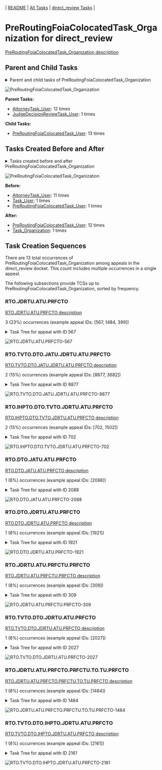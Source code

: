 <!-- DO NOT EDIT THIS FILE.  This file is autogenerated. -->
| [README](../README.md) | [All Tasks](../alltasks.md) | [direct_review Tasks](tasklist.md) |

# PreRoutingFoiaColocatedTask_Organization for direct_review

[PreRoutingFoiaColocatedTask_Organization description](../descr/PreRoutingFoiaColocatedTask_Organization.md)

## Parent and Child Tasks

<details><summary markdown='span'>Parent and child tasks of PreRoutingFoiaColocatedTask_Organization
</summary>

```
digraph G {
rankdir=LR;
node [shape=box]
"PreRoutingFoiaColocatedTask_Organization" -> "PreRoutingFoiaColocatedTask_User" [label=13]
"AttorneyTask_User" -> "PreRoutingFoiaColocatedTask_Organization" [label=12]
"JudgeDecisionReviewTask_User" -> "PreRoutingFoiaColocatedTask_Organization" [label=1]
}
```
</details>

![PreRoutingFoiaColocatedTask_Organization](dot/PreRoutingFoiaColocatedTask_Organization-parentchild.dot.png)

**Parent Tasks:**

   * [AttorneyTask_User](AttorneyTask_User.md): 12 times
   * [JudgeDecisionReviewTask_User](JudgeDecisionReviewTask_User.md): 1 times

**Child Tasks:**

   * [PreRoutingFoiaColocatedTask_User](PreRoutingFoiaColocatedTask_User.md): 13 times

## Tasks Created Before and After

<details><summary markdown='span'>Tasks created before and after PreRoutingFoiaColocatedTask_Organization</summary>

```
digraph G {
rankdir=LR;

"PreRoutingFoiaColocatedTask_Organization" -> "PreRoutingFoiaColocatedTask_User" [label=12]
"PreRoutingFoiaColocatedTask_Organization" -> "Task_Organization" [label=1]
"AttorneyTask_User" -> "PreRoutingFoiaColocatedTask_Organization" [label=11]
"Task_User" -> "PreRoutingFoiaColocatedTask_Organization" [label=1]
"PreRoutingFoiaColocatedTask_User" -> "PreRoutingFoiaColocatedTask_Organization" [label=1]
}
```
</details>

![PreRoutingFoiaColocatedTask_Organization](dot/PreRoutingFoiaColocatedTask_Organization.dot.png)

**Before:**

   * [AttorneyTask_User](AttorneyTask_User.md): 11 times
   * [Task_User](Task_User.md): 1 times
   * [PreRoutingFoiaColocatedTask_User](PreRoutingFoiaColocatedTask_User.md): 1 times

**After:**

   * [PreRoutingFoiaColocatedTask_User](PreRoutingFoiaColocatedTask_User.md): 12 times
   * [Task_Organization](Task_Organization.md): 1 times

## Task Creation Sequences

There are 13 total occurrences of PreRoutingFoiaColocatedTask_Organization among appeals in the direct_review docket.  This count includes multiple occurrences in a single appeal.

The following subsections provide TCSs up to PreRoutingFoiaColocatedTask_Organization, sorted by frequency.

### RTO.JDRTU.ATU.PRFCTO

[RTO.JDRTU.ATU.PRFCTO description](../descr/RTO.JDRTU.ATU.PRFCTO.md)

3 (23%) occurrences (example appeal IDs: [567, 1484, 399])

<details><summary markdown='span'>Task Tree for appeal with ID 567</summary>

```
@startuml
skinparam {
  ObjectBorderColor #555
  ObjectBorderThickness 0
  ObjectFontStyle bold
  ObjectFontSize 14
  ObjectAttributeFontColor #333
  ObjectAttributeFontSize 12
}
  object 0.RootTask #8dd3c7 {
Organization
}
  object 1.JudgeDecisionReviewTask #d9d9d9 {
User
}
  object 2.AttorneyTask #bc80bd {
User
}
  object 3.PreRoutingFoiaColocatedTask #8dd3c7 {
Organization  <back:white>    </back>
}
  object 4.PreRoutingFoiaColocatedTask #8dd3c7 {
User
}
  object 5.QualityReviewTask #fdb462 {
Organization
}
  object 6.QualityReviewTask #fdb462 {
User
}
  object 7.BvaDispatchTask #b3de69 {
Organization
}
  object 8.BvaDispatchTask #b3de69 {
User
}
0.RootTask -- 1.JudgeDecisionReviewTask
1.JudgeDecisionReviewTask -- 2.AttorneyTask
2.AttorneyTask -- 3.PreRoutingFoiaColocatedTask
3.PreRoutingFoiaColocatedTask -- 4.PreRoutingFoiaColocatedTask
0.RootTask -- 5.QualityReviewTask
5.QualityReviewTask -- 6.QualityReviewTask
0.RootTask -- 7.BvaDispatchTask
7.BvaDispatchTask -- 8.BvaDispatchTask
@enduml
```
</details>

![RTO.JDRTU.ATU.PRFCTO-567](uml/RTO.JDRTU.ATU.PRFCTO-567.png)

### RTO.TVTO.DTO.JATU.JDRTU.ATU.PRFCTO

[RTO.TVTO.DTO.JATU.JDRTU.ATU.PRFCTO description](../descr/RTO.TVTO.DTO.JATU.JDRTU.ATU.PRFCTO.md)

2 (15%) occurrences (example appeal IDs: [8877, 3682])

<details><summary markdown='span'>Task Tree for appeal with ID 8877</summary>

```
@startuml
skinparam {
  ObjectBorderColor #555
  ObjectBorderThickness 0
  ObjectFontStyle bold
  ObjectFontSize 14
  ObjectAttributeFontColor #333
  ObjectAttributeFontSize 12
}
  object 0.RootTask #8dd3c7 {
Organization
}
  object 1.TrackVeteranTask #bebada {
Organization
}
  object 2.DistributionTask #ffffb3 {
Organization
}
  object 3.JudgeAssignTask #ccebc5 {
User
}
  object 4.JudgeDecisionReviewTask #d9d9d9 {
User
}
  object 5.AttorneyTask #bc80bd {
User
}
  object 6.PreRoutingFoiaColocatedTask #8dd3c7 {
Organization  <back:white>    </back>
}
  object 7.PreRoutingFoiaColocatedTask #8dd3c7 {
User
}
  object 8.PrivacyActTask #ccebc5 {
Organization
}
  object 9.PrivacyActTask #ccebc5 {
User
}
  object 10.PrivacyActTask #ccebc5 {
Organization
}
  object 11.PrivacyActTask #ccebc5 {
Organization
}
  object 12.BvaDispatchTask #b3de69 {
Organization
}
  object 13.BvaDispatchTask #b3de69 {
User
}
0.RootTask -- 1.TrackVeteranTask
0.RootTask -- 2.DistributionTask
0.RootTask -- 3.JudgeAssignTask
0.RootTask -- 4.JudgeDecisionReviewTask
4.JudgeDecisionReviewTask -- 5.AttorneyTask
4.JudgeDecisionReviewTask -- 6.PreRoutingFoiaColocatedTask
6.PreRoutingFoiaColocatedTask -- 7.PreRoutingFoiaColocatedTask
7.PreRoutingFoiaColocatedTask -- 8.PrivacyActTask
8.PrivacyActTask -- 9.PrivacyActTask
7.PreRoutingFoiaColocatedTask -- 10.PrivacyActTask
7.PreRoutingFoiaColocatedTask -- 11.PrivacyActTask
0.RootTask -- 12.BvaDispatchTask
12.BvaDispatchTask -- 13.BvaDispatchTask
@enduml
```
</details>

![RTO.TVTO.DTO.JATU.JDRTU.ATU.PRFCTO-8877](uml/RTO.TVTO.DTO.JATU.JDRTU.ATU.PRFCTO-8877.png)

### RTO.IHPTO.DTO.TVTO.JDRTU.ATU.PRFCTO

[RTO.IHPTO.DTO.TVTO.JDRTU.ATU.PRFCTO description](../descr/RTO.IHPTO.DTO.TVTO.JDRTU.ATU.PRFCTO.md)

2 (15%) occurrences (example appeal IDs: [702, 1502])

<details><summary markdown='span'>Task Tree for appeal with ID 702</summary>

```
@startuml
skinparam {
  ObjectBorderColor #555
  ObjectBorderThickness 0
  ObjectFontStyle bold
  ObjectFontSize 14
  ObjectAttributeFontColor #333
  ObjectAttributeFontSize 12
}
  object 0.RootTask #8dd3c7 {
Organization
}
  object 1.InformalHearingPresentationTask #fdb462 {
Organization
}
  object 2.DistributionTask #ffffb3 {
Organization
}
  object 3.TrackVeteranTask #bebada {
Organization
}
  object 4.JudgeDecisionReviewTask #d9d9d9 {
User
}
  object 5.AttorneyTask #bc80bd {
User
}
  object 6.PreRoutingFoiaColocatedTask #8dd3c7 {
Organization  <back:white>    </back>
}
  object 7.PreRoutingFoiaColocatedTask #8dd3c7 {
User
}
  object 8.PrivacyActTask #ccebc5 {
Organization
}
  object 9.PrivacyActTask #ccebc5 {
User
}
  object 10.AttorneyRewriteTask #b3de69 {
User
}
  object 11.BvaDispatchTask #b3de69 {
Organization
}
  object 12.BvaDispatchTask #b3de69 {
User
}
2.DistributionTask -- 1.InformalHearingPresentationTask
0.RootTask -- 2.DistributionTask
0.RootTask -- 3.TrackVeteranTask
0.RootTask -- 4.JudgeDecisionReviewTask
4.JudgeDecisionReviewTask -- 5.AttorneyTask
5.AttorneyTask -- 6.PreRoutingFoiaColocatedTask
6.PreRoutingFoiaColocatedTask -- 7.PreRoutingFoiaColocatedTask
7.PreRoutingFoiaColocatedTask -- 8.PrivacyActTask
8.PrivacyActTask -- 9.PrivacyActTask
4.JudgeDecisionReviewTask -- 10.AttorneyRewriteTask
0.RootTask -- 11.BvaDispatchTask
11.BvaDispatchTask -- 12.BvaDispatchTask
@enduml
```
</details>

![RTO.IHPTO.DTO.TVTO.JDRTU.ATU.PRFCTO-702](uml/RTO.IHPTO.DTO.TVTO.JDRTU.ATU.PRFCTO-702.png)

### RTO.DTO.JATU.ATU.PRFCTO

[RTO.DTO.JATU.ATU.PRFCTO description](../descr/RTO.DTO.JATU.ATU.PRFCTO.md)

1 (8%) occurrences (example appeal IDs: [2088])

<details><summary markdown='span'>Task Tree for appeal with ID 2088</summary>

```
@startuml
skinparam {
  ObjectBorderColor #555
  ObjectBorderThickness 0
  ObjectFontStyle bold
  ObjectFontSize 14
  ObjectAttributeFontColor #333
  ObjectAttributeFontSize 12
}
  object 0.RootTask #8dd3c7 {
Organization
}
  object 1.TrackVeteranTask #bebada {
Organization
}
  object 2.DistributionTask #ffffb3 {
Organization
}
  object 3.InformalHearingPresentationTask #fdb462 {
Organization
}
  object 4.JudgeAssignTask #ccebc5 {
User
}
  object 5.JudgeDecisionReviewTask #d9d9d9 {
User
}
  object 6.AttorneyTask #bc80bd {
User
}
  object 7.PreRoutingFoiaColocatedTask #8dd3c7 {
Organization  <back:white>    </back>
}
  object 8.PreRoutingFoiaColocatedTask #8dd3c7 {
User
}
  object 9.OtherColocatedTask #80b1d3 {
Organization
}
  object 10.OtherColocatedTask #80b1d3 {
User
}
  object 11.PrivacyActTask #ccebc5 {
Organization
}
  object 12.PrivacyActTask #ccebc5 {
User
}
  object 13.JudgeDecisionReviewTask #d9d9d9 {
User
}
  object 14.BvaDispatchTask #b3de69 {
Organization
}
  object 15.BvaDispatchTask #b3de69 {
User
}
0.RootTask -- 1.TrackVeteranTask
0.RootTask -- 2.DistributionTask
2.DistributionTask -- 3.InformalHearingPresentationTask
0.RootTask -- 4.JudgeAssignTask
0.RootTask -- 5.JudgeDecisionReviewTask
13.JudgeDecisionReviewTask -- 6.AttorneyTask
6.AttorneyTask -- 7.PreRoutingFoiaColocatedTask
7.PreRoutingFoiaColocatedTask -- 8.PreRoutingFoiaColocatedTask
6.AttorneyTask -- 9.OtherColocatedTask
9.OtherColocatedTask -- 10.OtherColocatedTask
8.PreRoutingFoiaColocatedTask -- 11.PrivacyActTask
11.PrivacyActTask -- 12.PrivacyActTask
0.RootTask -- 13.JudgeDecisionReviewTask
0.RootTask -- 14.BvaDispatchTask
14.BvaDispatchTask -- 15.BvaDispatchTask
@enduml
```
</details>

![RTO.DTO.JATU.ATU.PRFCTO-2088](uml/RTO.DTO.JATU.ATU.PRFCTO-2088.png)

### RTO.DTO.JDRTU.ATU.PRFCTO

[RTO.DTO.JDRTU.ATU.PRFCTO description](../descr/RTO.DTO.JDRTU.ATU.PRFCTO.md)

1 (8%) occurrences (example appeal IDs: [1921])

<details><summary markdown='span'>Task Tree for appeal with ID 1921</summary>

```
@startuml
skinparam {
  ObjectBorderColor #555
  ObjectBorderThickness 0
  ObjectFontStyle bold
  ObjectFontSize 14
  ObjectAttributeFontColor #333
  ObjectAttributeFontSize 12
}
  object 0.RootTask #8dd3c7 {
Organization
}
  object 1.DistributionTask #ffffb3 {
Organization
}
  object 2.JudgeDecisionReviewTask #d9d9d9 {
User
}
  object 3.AttorneyTask #bc80bd {
User
}
  object 4.PreRoutingFoiaColocatedTask #8dd3c7 {
Organization  <back:white>    </back>
}
  object 5.PreRoutingFoiaColocatedTask #8dd3c7 {
User
}
  object 6.Task #8dd3c7 {
Organization
}
  object 7.BvaDispatchTask #b3de69 {
Organization
}
  object 8.BvaDispatchTask #b3de69 {
User
}
0.RootTask -- 1.DistributionTask
0.RootTask -- 2.JudgeDecisionReviewTask
2.JudgeDecisionReviewTask -- 3.AttorneyTask
3.AttorneyTask -- 4.PreRoutingFoiaColocatedTask
4.PreRoutingFoiaColocatedTask -- 5.PreRoutingFoiaColocatedTask
5.PreRoutingFoiaColocatedTask -- 6.Task
0.RootTask -- 7.BvaDispatchTask
7.BvaDispatchTask -- 8.BvaDispatchTask
@enduml
```
</details>

![RTO.DTO.JDRTU.ATU.PRFCTO-1921](uml/RTO.DTO.JDRTU.ATU.PRFCTO-1921.png)

### RTO.JDRTU.ATU.PRFCTU.PRFCTO

[RTO.JDRTU.ATU.PRFCTU.PRFCTO description](../descr/RTO.JDRTU.ATU.PRFCTU.PRFCTO.md)

1 (8%) occurrences (example appeal IDs: [309])

<details><summary markdown='span'>Task Tree for appeal with ID 309</summary>

```
@startuml
skinparam {
  ObjectBorderColor #555
  ObjectBorderThickness 0
  ObjectFontStyle bold
  ObjectFontSize 14
  ObjectAttributeFontColor #333
  ObjectAttributeFontSize 12
}
  object 0.RootTask #8dd3c7 {
Organization
}
  object 1.JudgeDecisionReviewTask #d9d9d9 {
User
}
  object 2.AttorneyTask #bc80bd {
User
}
  object 3.PreRoutingFoiaColocatedTask #8dd3c7 {
User
}
  object 4.PreRoutingFoiaColocatedTask #8dd3c7 {
Organization  <back:white>    </back>
}
  object 5.Task #8dd3c7 {
Organization
}
  object 6.Task #8dd3c7 {
Organization
}
  object 7.Task #8dd3c7 {
User
}
  object 8.BvaDispatchTask #b3de69 {
Organization
}
  object 9.BvaDispatchTask #b3de69 {
User
}
0.RootTask -- 1.JudgeDecisionReviewTask
1.JudgeDecisionReviewTask -- 2.AttorneyTask
4.PreRoutingFoiaColocatedTask -- 3.PreRoutingFoiaColocatedTask
2.AttorneyTask -- 4.PreRoutingFoiaColocatedTask
3.PreRoutingFoiaColocatedTask -- 5.Task
5.Task -- 6.Task
6.Task -- 7.Task
0.RootTask -- 8.BvaDispatchTask
8.BvaDispatchTask -- 9.BvaDispatchTask
@enduml
```
</details>

![RTO.JDRTU.ATU.PRFCTU.PRFCTO-309](uml/RTO.JDRTU.ATU.PRFCTU.PRFCTO-309.png)

### RTO.TVTO.DTO.JDRTU.ATU.PRFCTO

[RTO.TVTO.DTO.JDRTU.ATU.PRFCTO description](../descr/RTO.TVTO.DTO.JDRTU.ATU.PRFCTO.md)

1 (8%) occurrences (example appeal IDs: [2027])

<details><summary markdown='span'>Task Tree for appeal with ID 2027</summary>

```
@startuml
skinparam {
  ObjectBorderColor #555
  ObjectBorderThickness 0
  ObjectFontStyle bold
  ObjectFontSize 14
  ObjectAttributeFontColor #333
  ObjectAttributeFontSize 12
}
  object 0.RootTask #8dd3c7 {
Organization
}
  object 1.TrackVeteranTask #bebada {
Organization
}
  object 2.DistributionTask #ffffb3 {
Organization
}
  object 3.JudgeDecisionReviewTask #d9d9d9 {
User
}
  object 4.AttorneyTask #bc80bd {
User
}
  object 5.OtherColocatedTask #80b1d3 {
Organization
}
  object 6.OtherColocatedTask #80b1d3 {
User
}
  object 7.PreRoutingFoiaColocatedTask #8dd3c7 {
Organization  <back:white>    </back>
}
  object 8.PreRoutingFoiaColocatedTask #8dd3c7 {
User
}
  object 9.PrivacyActTask #ccebc5 {
Organization
}
  object 10.PrivacyActTask #ccebc5 {
User
}
  object 11.OtherColocatedTask #80b1d3 {
Organization
}
  object 12.OtherColocatedTask #80b1d3 {
User
}
  object 13.TimedHoldTask #fccde5 {
User
}
  object 14.BvaDispatchTask #b3de69 {
Organization
}
  object 15.BvaDispatchTask #b3de69 {
User
}
0.RootTask -- 1.TrackVeteranTask
0.RootTask -- 2.DistributionTask
0.RootTask -- 3.JudgeDecisionReviewTask
3.JudgeDecisionReviewTask -- 4.AttorneyTask
4.AttorneyTask -- 5.OtherColocatedTask
5.OtherColocatedTask -- 6.OtherColocatedTask
4.AttorneyTask -- 7.PreRoutingFoiaColocatedTask
7.PreRoutingFoiaColocatedTask -- 8.PreRoutingFoiaColocatedTask
8.PreRoutingFoiaColocatedTask -- 9.PrivacyActTask
9.PrivacyActTask -- 10.PrivacyActTask
4.AttorneyTask -- 11.OtherColocatedTask
11.OtherColocatedTask -- 12.OtherColocatedTask
12.OtherColocatedTask -- 13.TimedHoldTask
0.RootTask -- 14.BvaDispatchTask
14.BvaDispatchTask -- 15.BvaDispatchTask
@enduml
```
</details>

![RTO.TVTO.DTO.JDRTU.ATU.PRFCTO-2027](uml/RTO.TVTO.DTO.JDRTU.ATU.PRFCTO-2027.png)

### RTO.JDRTU.ATU.PRFCTO.PRFCTU.TO.TU.PRFCTO

[RTO.JDRTU.ATU.PRFCTO.PRFCTU.TO.TU.PRFCTO description](../descr/RTO.JDRTU.ATU.PRFCTO.PRFCTU.TO.TU.PRFCTO.md)

1 (8%) occurrences (example appeal IDs: [1484])

<details><summary markdown='span'>Task Tree for appeal with ID 1484</summary>

```
@startuml
skinparam {
  ObjectBorderColor #555
  ObjectBorderThickness 0
  ObjectFontStyle bold
  ObjectFontSize 14
  ObjectAttributeFontColor #333
  ObjectAttributeFontSize 12
}
  object 0.RootTask #8dd3c7 {
Organization
}
  object 1.JudgeDecisionReviewTask #d9d9d9 {
User
}
  object 2.AttorneyTask #bc80bd {
User
}
  object 3.PreRoutingFoiaColocatedTask #8dd3c7 {
Organization  <back:white>    </back>
}
  object 4.PreRoutingFoiaColocatedTask #8dd3c7 {
User
}
  object 5.Task #8dd3c7 {
Organization
}
  object 6.Task #8dd3c7 {
User
}
  object 7.PreRoutingFoiaColocatedTask #8dd3c7 {
Organization  <back:white>    </back>
}
  object 8.PreRoutingFoiaColocatedTask #8dd3c7 {
User
}
  object 9.TrackVeteranTask #bebada {
Organization
}
  object 10.TrackVeteranTask #bebada {
Organization
}
  object 11.TrackVeteranTask #bebada {
Organization
}
  object 12.TrackVeteranTask #bebada {
Organization
}
  object 13.AttorneyRewriteTask #b3de69 {
User
}
  object 14.BvaDispatchTask #b3de69 {
Organization
}
  object 15.BvaDispatchTask #b3de69 {
User
}
  object 16.JudgeDispatchReturnTask #ffffb3 {
User
}
0.RootTask -- 1.JudgeDecisionReviewTask
1.JudgeDecisionReviewTask -- 2.AttorneyTask
2.AttorneyTask -- 3.PreRoutingFoiaColocatedTask
3.PreRoutingFoiaColocatedTask -- 4.PreRoutingFoiaColocatedTask
4.PreRoutingFoiaColocatedTask -- 5.Task
5.Task -- 6.Task
2.AttorneyTask -- 7.PreRoutingFoiaColocatedTask
7.PreRoutingFoiaColocatedTask -- 8.PreRoutingFoiaColocatedTask
0.RootTask -- 9.TrackVeteranTask
0.RootTask -- 10.TrackVeteranTask
0.RootTask -- 11.TrackVeteranTask
0.RootTask -- 12.TrackVeteranTask
1.JudgeDecisionReviewTask -- 13.AttorneyRewriteTask
0.RootTask -- 14.BvaDispatchTask
14.BvaDispatchTask -- 15.BvaDispatchTask
15.BvaDispatchTask -- 16.JudgeDispatchReturnTask
@enduml
```
</details>

![RTO.JDRTU.ATU.PRFCTO.PRFCTU.TO.TU.PRFCTO-1484](uml/RTO.JDRTU.ATU.PRFCTO.PRFCTU.TO.TU.PRFCTO-1484.png)

### RTO.TVTO.DTO.IHPTO.JDRTU.ATU.PRFCTO

[RTO.TVTO.DTO.IHPTO.JDRTU.ATU.PRFCTO description](../descr/RTO.TVTO.DTO.IHPTO.JDRTU.ATU.PRFCTO.md)

1 (8%) occurrences (example appeal IDs: [2161])

<details><summary markdown='span'>Task Tree for appeal with ID 2161</summary>

```
@startuml
skinparam {
  ObjectBorderColor #555
  ObjectBorderThickness 0
  ObjectFontStyle bold
  ObjectFontSize 14
  ObjectAttributeFontColor #333
  ObjectAttributeFontSize 12
}
  object 0.RootTask #8dd3c7 {
Organization
}
  object 1.TrackVeteranTask #bebada {
Organization
}
  object 2.DistributionTask #ffffb3 {
Organization
}
  object 3.InformalHearingPresentationTask #fdb462 {
Organization
}
  object 4.JudgeDecisionReviewTask #d9d9d9 {
User
}
  object 5.AttorneyTask #bc80bd {
User
}
  object 6.PreRoutingFoiaColocatedTask #8dd3c7 {
Organization  <back:white>    </back>
}
  object 7.PreRoutingFoiaColocatedTask #8dd3c7 {
User
}
  object 8.PrivacyActTask #ccebc5 {
Organization
}
  object 9.PrivacyActTask #ccebc5 {
Organization
}
  object 10.PrivacyActTask #ccebc5 {
User
}
  object 11.TimedHoldTask #fccde5 {
User
}
  object 12.PrivacyActTask #ccebc5 {
Organization
}
  object 13.PrivacyActTask #ccebc5 {
Organization
}
  object 14.BvaDispatchTask #b3de69 {
Organization
}
  object 15.BvaDispatchTask #b3de69 {
User
}
  object 16.BvaDispatchTask #b3de69 {
User
}
  object 17.BvaDispatchTask #b3de69 {
User
}
0.RootTask -- 1.TrackVeteranTask
0.RootTask -- 2.DistributionTask
2.DistributionTask -- 3.InformalHearingPresentationTask
0.RootTask -- 4.JudgeDecisionReviewTask
4.JudgeDecisionReviewTask -- 5.AttorneyTask
5.AttorneyTask -- 6.PreRoutingFoiaColocatedTask
6.PreRoutingFoiaColocatedTask -- 7.PreRoutingFoiaColocatedTask
7.PreRoutingFoiaColocatedTask -- 8.PrivacyActTask
7.PreRoutingFoiaColocatedTask -- 9.PrivacyActTask
9.PrivacyActTask -- 10.PrivacyActTask
10.PrivacyActTask -- 11.TimedHoldTask
7.PreRoutingFoiaColocatedTask -- 12.PrivacyActTask
7.PreRoutingFoiaColocatedTask -- 13.PrivacyActTask
0.RootTask -- 14.BvaDispatchTask
14.BvaDispatchTask -- 15.BvaDispatchTask
14.BvaDispatchTask -- 16.BvaDispatchTask
14.BvaDispatchTask -- 17.BvaDispatchTask
@enduml
```
</details>

![RTO.TVTO.DTO.IHPTO.JDRTU.ATU.PRFCTO-2161](uml/RTO.TVTO.DTO.IHPTO.JDRTU.ATU.PRFCTO-2161.png)


